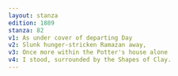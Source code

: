 ```yaml
---
layout: stanza
edition: 1889
stanza: 82
v1: As under cover of departing Day
v2: Slunk hunger-stricken Ramazan away,
v3: Once more within the Potter's house alone
v4: I stood, surrounded by the Shapes of Clay.
---
```

